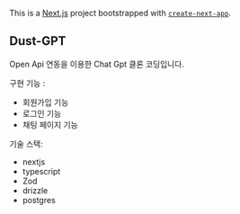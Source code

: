 This is a [Next.js](https://nextjs.org) project bootstrapped with [`create-next-app`](https://nextjs.org/docs/app/api-reference/cli/create-next-app).

## Dust-GPT

Open Api 연동을 이용한 Chat Gpt 클론 코딩입니다.

구현 기능 :

- 회원가입 기능
- 로그인 기능
- 채팅 페이지 기능

기술 스택:

- nextjs
- typescript
- Zod
- drizzle
- postgres
